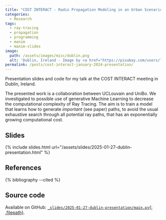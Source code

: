 ```yaml
---
title: "COST INTERACT - Radio Propagation Modeling in an Urban Scenario using Generative Ray Path Sampling"
categories:
  - Research
tags:
  - ray-tracing
  - propagation
  - programming
  - manim
  - manim-slides
image:
  path: /assets/images/misc/dublin.png
  alt: 'Dublin, Ireland - Image by <a href="https://pixabay.com/users/leonhard_niederwimmer-1131094/?utm_source=link-attribution&utm_medium=referral&utm_campaign=image&utm_content=4945565">Leonhard Niederwimmer</a> from <a href="https://pixabay.com//?utm_source=link-attribution&utm_medium=referral&utm_campaign=image&utm_content=4945565">Pixabay</a>'
permalink: /posts/cost-interact-january-2024-presentation/
---
```


Presentation slides and code for my talk at the COST INTERACT meeting in Dublin, Ireland.

<!--more-->

The presented work is a collaboration between UCLouvain and UniBo. We investigated
to possible use of generative Machine Learning to decrease the computational
complexity of Ray Tracing. The aim is to train a model that learns how to generate
*important* (see paper) paths, to avoid the usual exhaustive search through all
potential ray paths, that has an exponentially growing computational cost.

## Slides

{% include slides.html url="/assets/slides/2025-01-27-dublin-presentation.html" %}

## References

{% bibliography --cited %}

## Source code

Available on GitHub:
[`_slides/2025-01-27-dublin-presentation/main.py`{: .filepath}](https://github.com/jeertmans/jeertmans.github.io/blob/main/_slides/2025-01-27-dublin-presentation/main.py).
